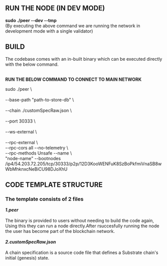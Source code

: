 <h2>RUN THE NODE (IN DEV MODE)</h2>
<b>sudo ./peer --dev --tmp</b>
<br>
(By executing the above command we are running the network in development mode with a single validator)
<br>

<h2>BUILD</h2>
The codebase comes with an in-built binary which can be executed directly with the below command.
<br>
<br>

<b>RUN THE BELOW COMMAND TO CONNECT TO MAIN NETWORK</b>
<br>

sudo ./peer  \ </br>  
--base-path "path-to-store-db" \ </br>   
--chain ./customSpecRaw.json \ </br>   
--port 30333 \ </br>   
--ws-external \ </br>   
--rpc-external \ </br> 
--rpc-cors all  --no-telemetry  \ </br> 
--rpc-methods Unsafe --name \ </br> 
"node-name"   --bootnodes /ip4/54.203.72.205/tcp/30333/p2p/12D3KooWENFuK8SzBoPkfmiVnaSB8wWbMhknxcNeBiCU98DJoXhU 


<h2>CODE TEMPLATE STRUCTURE</h2>
<b><h3>The template consists of 2 files</h3></b>
<b><i>1.peer</i></b>
<br>
<br>
   The binary is provided to users without needing to build the code again, Using this they can run a node directly.After rsuccesfully running the node the user has become part of the blockchain        network.
   <br>
   <br>
<b><i>2.customSpecRaw.json</i></b>
<br>
<br>
   A chain specification is a source code file that defines a Substrate chain's initial (genesis) state. 
